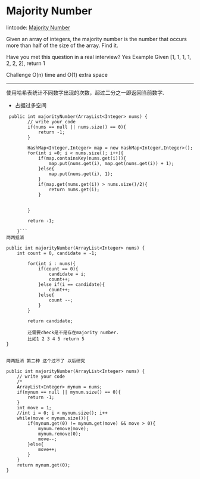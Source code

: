 # Majority Number

lintcode: [Majority Number](http://www.lintcode.com/en/problem/majority-number/)

Given an array of integers, the majority number is the number that occurs more than half of the size of the array. Find it.

Have you met this question in a real interview? Yes
Example
Given [1, 1, 1, 1, 2, 2, 2], return 1

Challenge
O(n) time and O(1) extra space


---




使用哈希表统计不同数字出现的次数，超过二分之一即返回当前数字.

* 占据过多空间


```
 public int majorityNumber(ArrayList<Integer> nums) {
        // write your code
        if(nums == null || nums.size() == 0){
            return -1;
        }
        
        HashMap<Integer,Integer> map = new HashMap<Integer,Integer>();
        for(int i =0; i < nums.size(); i++){
            if(map.containsKey(nums.get(i))){
                map.put(nums.get(i), map.get(nums.get(i)) + 1);
            }else{
                map.put(nums.get(i), 1);
            }
            if(map.get(nums.get(i)) > nums.size()/2){
                return nums.get(i);
            }
            
            
        }
        
        return -1;
        
    }```
两两抵消
```
    public int majorityNumber(ArrayList<Integer> nums) {
        int count = 0, candidate = -1;
            
            for(int i : nums){
                if(count == 0){
                    candidate = i;
                    count++;
                }else if(i == candidate){
                    count++;
                }else{
                    count --;
                }
            }
            
            return candidate;
            
            还需要check是不是存在majority number. 
            比如1 2 3 4 5 return 5
    }    
```    
    
两两抵消 第二种 这个过不了 以后研究
```
    public int majorityNumber(ArrayList<Integer> nums) {
        // write your code
        /*
        ArrayList<Integer> mynum = nums;
        if(mynum == null || mynum.size() == 0){
            return -1;
        }
        int move = 1;
        //int i = 0; i < mynum.size(); i++
        while(move < mynum.size()){
            if(mynum.get(0) != mynum.get(move) && move > 0){
                mynum.remove(move);
                mynum.remove(0);
                move--;
            }else{
                move++;
            }
        }
        return mynum.get(0);
    }
```
